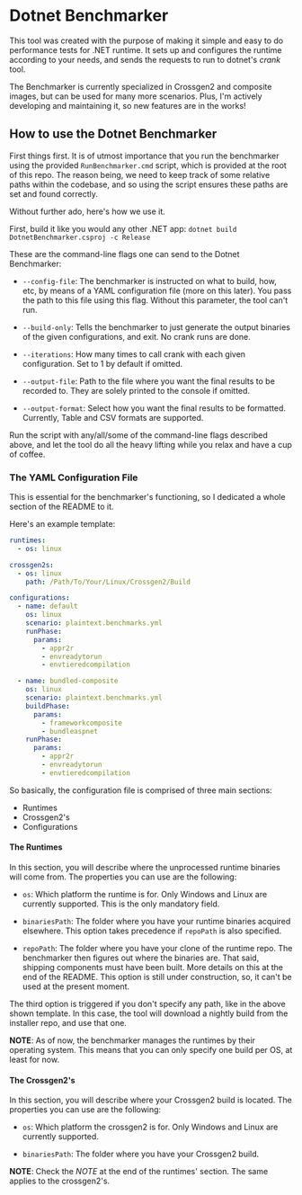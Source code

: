 # Dotnet Benchmarker

This tool was created with the purpose of making it simple and easy to do
performance tests for .NET runtime. It sets up and configures the runtime
according to your needs, and sends the requests to run to dotnet's _crank_ tool.

The Benchmarker is currently specialized in Crossgen2 and composite images, but
can be used for many more scenarios. Plus, I'm actively developing and
maintaining it, so new features are in the works!

## How to use the Dotnet Benchmarker

First things first. It is of utmost importance that you run the benchmarker
using the provided `RunBenchmarker.cmd` script, which is provided at the root
of this repo. The reason being, we need to keep track of some relative paths
within the codebase, and so using the script ensures these paths are set and
found correctly.

Without further ado, here's how we use it.

First, build it like you would any other .NET app:
`dotnet build DotnetBenchmarker.csproj -c Release`

These are the command-line flags one can send to the Dotnet Benchmarker:

- `--config-file`: The benchmarker is instructed on what to build, how, etc,
                   by means of a YAML configuration file (more on this later).
                   You pass the path to this file using this flag. Without this
                   parameter, the tool can't run.

- `--build-only`: Tells the benchmarker to just generate the output binaries of
                  the given configurations, and exit. No crank runs are done.

- `--iterations`: How many times to call crank with each given configuration.
                  Set to 1 by default if omitted.

- `--output-file`: Path to the file where you want the final results to be
                   recorded to. They are solely printed to the console if omitted.

- `--output-format`: Select how you want the final results to be formatted.
                     Currently, Table and CSV formats are supported.

Run the script with any/all/some of the command-line flags described above,
and let the tool do all the heavy lifting while you relax and have a cup of coffee.

### The YAML Configuration File

This is essential for the benchmarker's functioning, so I dedicated a whole
section of the README to it.

Here's an example template:

```yaml
runtimes:
  - os: linux

crossgen2s:
  - os: linux
    path: /Path/To/Your/Linux/Crossgen2/Build

configurations:
  - name: default
    os: linux
    scenario: plaintext.benchmarks.yml
    runPhase:
      params:
        - appr2r
        - envreadytorun
        - envtieredcompilation

  - name: bundled-composite
    os: linux
    scenario: plaintext.benchmarks.yml
    buildPhase:
      params:
        - frameworkcomposite
        - bundleaspnet
    runPhase:
      params:
        - appr2r
        - envreadytorun
        - envtieredcompilation
```

So basically, the configuration file is comprised of three main sections:

- Runtimes
- Crossgen2's
- Configurations

#### The Runtimes

In this section, you will describe where the unprocessed runtime binaries will
come from. The properties you can use are the following:

- `os`: Which platform the runtime is for. Only Windows and Linux are currently
        supported. This is the only mandatory field.

- `binariesPath`: The folder where you have your runtime binaries acquired
                  elsewhere. This option takes precedence if `repoPath` is
                  also specified.

- `repoPath`: The folder where you have your clone of the runtime repo. The
              benchmarker then figures out where the binaries are. That said,
              shipping components must have been built. More details on this
              at the end of the README. This option is still under construction,
              so, it can't be used at the present moment.

The third option is triggered if you don't specify any path, like in the above
shown template. In this case, the tool will download a nightly build from the
installer repo, and use that one.

**NOTE**: As of now, the benchmarker manages the runtimes by their operating
          system. This means that you can only specify one build per OS, at
          least for now.

#### The Crossgen2's

In this section, you will describe where your Crossgen2 build is located. The
properties you can use are the following:

- `os`: Which platform the crossgen2 is for. Only Windows and Linux are
        currently supported.

- `binariesPath`: The folder where you have your Crossgen2 build.

**NOTE**: Check the _NOTE_ at the end of the runtimes' section. The same
          applies to the crossgen2's.
